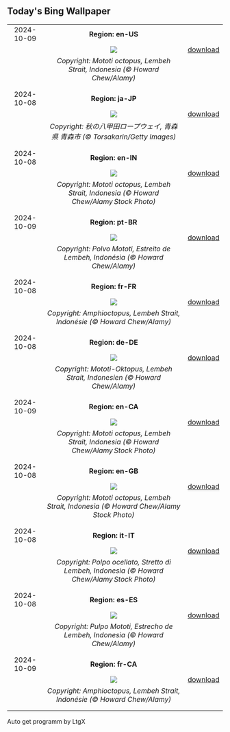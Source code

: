 ## Today's Bing Wallpaper
|      |      |      |
| :----: | :----: | :----: |
|2024-10-09|**Region: en-US**||
||![](https://www.bing.com/th?id=OHR.MototiOctopus_EN-US8820270832_UHD.jpg&pid=hp&w=1152&h=648&rs=1&c=4)| [download](https://www.bing.com/th?id=OHR.MototiOctopus_EN-US8820270832_UHD.jpg)|
||*Copyright: Mototi octopus, Lembeh Strait, Indonesia (© Howard Chew/Alamy)*
||
|||
|2024-10-08|**Region: ja-JP**||
||![](https://www.bing.com/th?id=OHR.Kanro2024_JA-JP5787966494_UHD.jpg&pid=hp&w=1152&h=648&rs=1&c=4)| [download](https://www.bing.com/th?id=OHR.Kanro2024_JA-JP5787966494_UHD.jpg)|
||*Copyright: 秋の八甲田ロープウェイ,  青森県 青森市 (© Torsakarin/Getty Images)*
||
|||
|2024-10-08|**Region: en-IN**||
||![](https://www.bing.com/th?id=OHR.MototiOctopus_EN-IN8264456645_UHD.jpg&pid=hp&w=1152&h=648&rs=1&c=4)| [download](https://www.bing.com/th?id=OHR.MototiOctopus_EN-IN8264456645_UHD.jpg)|
||*Copyright: Mototi octopus, Lembeh Strait, Indonesia (© Howard Chew/Alamy Stock Photo)*
||
|||
|2024-10-09|**Region: pt-BR**||
||![](https://www.bing.com/th?id=OHR.MototiOctopus_PT-BR0386452744_UHD.jpg&pid=hp&w=1152&h=648&rs=1&c=4)| [download](https://www.bing.com/th?id=OHR.MototiOctopus_PT-BR0386452744_UHD.jpg)|
||*Copyright: Polvo Mototi, Estreito de Lembeh, Indonésia (© Howard Chew/Alamy)*
||
|||
|2024-10-08|**Region: fr-FR**||
||![](https://www.bing.com/th?id=OHR.MototiOctopus_FR-FR0598222042_UHD.jpg&pid=hp&w=1152&h=648&rs=1&c=4)| [download](https://www.bing.com/th?id=OHR.MototiOctopus_FR-FR0598222042_UHD.jpg)|
||*Copyright: Amphioctopus, Lembeh Strait, Indonésie (© Howard Chew/Alamy)*
||
|||
|2024-10-08|**Region: de-DE**||
||![](https://www.bing.com/th?id=OHR.MototiOctopus_DE-DE2317582998_UHD.jpg&pid=hp&w=1152&h=648&rs=1&c=4)| [download](https://www.bing.com/th?id=OHR.MototiOctopus_DE-DE2317582998_UHD.jpg)|
||*Copyright: Mototi-Oktopus, Lembeh Strait, Indonesien (© Howard Chew/Alamy)*
||
|||
|2024-10-09|**Region: en-CA**||
||![](https://www.bing.com/th?id=OHR.MototiOctopus_EN-CA0168451476_UHD.jpg&pid=hp&w=1152&h=648&rs=1&c=4)| [download](https://www.bing.com/th?id=OHR.MototiOctopus_EN-CA0168451476_UHD.jpg)|
||*Copyright: Mototi octopus, Lembeh Strait, Indonesia (© Howard Chew/Alamy Stock Photo)*
||
|||
|2024-10-08|**Region: en-GB**||
||![](https://www.bing.com/th?id=OHR.MototiOctopus_EN-GB7709724340_UHD.jpg&pid=hp&w=1152&h=648&rs=1&c=4)| [download](https://www.bing.com/th?id=OHR.MototiOctopus_EN-GB7709724340_UHD.jpg)|
||*Copyright: Mototi octopus, Lembeh Strait, Indonesia (© Howard Chew/Alamy Stock Photo)*
||
|||
|2024-10-08|**Region: it-IT**||
||![](https://www.bing.com/th?id=OHR.MototiOctopus_IT-IT6416760928_UHD.jpg&pid=hp&w=1152&h=648&rs=1&c=4)| [download](https://www.bing.com/th?id=OHR.MototiOctopus_IT-IT6416760928_UHD.jpg)|
||*Copyright: Polpo ocellato, Stretto di Lembeh, Indonesia (© Howard Chew/Alamy Stock Photo)*
||
|||
|2024-10-08|**Region: es-ES**||
||![](https://www.bing.com/th?id=OHR.MototiOctopus_ES-ES5895237621_UHD.jpg&pid=hp&w=1152&h=648&rs=1&c=4)| [download](https://www.bing.com/th?id=OHR.MototiOctopus_ES-ES5895237621_UHD.jpg)|
||*Copyright: Pulpo Mototi, Estrecho de Lembeh, Indonesia (© Howard Chew/Alamy)*
||
|||
|2024-10-09|**Region: fr-CA**||
||![](https://www.bing.com/th?id=OHR.MototiOctopus_FR-CA2506642758_UHD.jpg&pid=hp&w=1152&h=648&rs=1&c=4)| [download](https://www.bing.com/th?id=OHR.MototiOctopus_FR-CA2506642758_UHD.jpg)|
||*Copyright: Amphioctopus, Lembeh Strait, Indonésie (© Howard Chew/Alamy)*
||
|||

Auto get programm by LtgX
